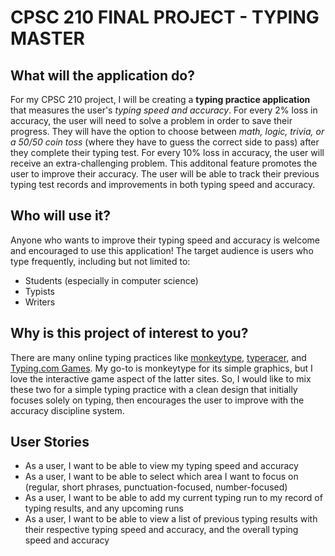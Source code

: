 # CPSC 210 FINAL PROJECT - TYPING MASTER

## What will the application do?
For my CPSC 210 project, I will be creating a **typing practice application** that measures the user's *typing speed and accuracy*. For every 2% loss in accuracy, the user will need to solve a problem in order to save their progress. They will have the option to choose between *math, logic, trivia, or a 50/50 coin toss* (where they have to guess the correct side to pass) after they complete their typing test. For every 10% loss in accuracy, the user will receive an extra-challenging problem. This additonal feature promotes the user to improve their accuracy. The user will be able to track their previous typing test records and improvements in both typing speed and accuracy. 

## Who will use it?
Anyone who wants to improve their typing speed and accuracy is welcome and encouraged to use this application! 
The target audience is users who type frequently, including but not limited to:
- Students (especially in computer science)
- Typists
- Writers

## Why is this project of interest to you?
There are many online typing practices like [monkeytype](https://monkeytype.com/), [typeracer](https://play.typeracer.com/), and [Typing.com Games](https://www.typing.com/student/games). My go-to is monkeytype for its simple graphics, but I love the interactive game aspect of the latter sites. So, I would like to mix these two for a simple typing practice with a clean design that initially focuses solely on typing, then encourages the user to improve with the accuracy discipline system. 


## User Stories
- As a user, I want to be able to view my typing speed and accuracy 
- As a user, I want to be able to select which area I want to focus on 
            (regular, short phrases, punctuation-focused, number-focused)
- As a user, I want to be able to add my current typing run to my record of typing results, and any upcoming runs 
- As a user, I want to be able to view a list of previous typing results 
            with their respective typing speed and accuracy, and the overall typing speed and accuracy
